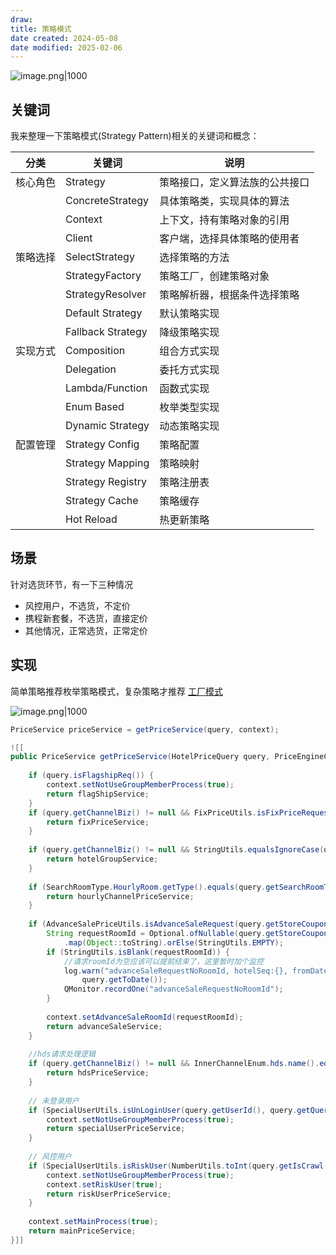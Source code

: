 ```yaml
---
draw:
title: 策略模式
date created: 2024-05-08
date modified: 2025-02-06
---
```


![image.png|1000](https://imagehosting4picgo.oss-cn-beijing.aliyuncs.com/imagehosting/fix-dir%2Fpicgo%2Fpicgo-clipboard-images%2F2024%2F05%2F09%2F21-59-11-5f6779e792be0e23e156e8f6b6b16723-20240509215910-8a13f2.png)

<!-- more -->

## 关键词

我来整理一下策略模式(Strategy Pattern)相关的关键词和概念：

| 分类   | 关键词               | 说明              |
| ---- | ----------------- | --------------- |
| 核心角色 | Strategy          | 策略接口，定义算法族的公共接口 |
|      | ConcreteStrategy  | 具体策略类，实现具体的算法   |
|      | Context           | 上下文，持有策略对象的引用   |
|      | Client            | 客户端，选择具体策略的使用者  |
| 策略选择 | SelectStrategy    | 选择策略的方法         |
|      | StrategyFactory   | 策略工厂，创建策略对象     |
|      | StrategyResolver  | 策略解析器，根据条件选择策略  |
|      | Default Strategy  | 默认策略实现          |
|      | Fallback Strategy | 降级策略实现          |
| 实现方式 | Composition       | 组合方式实现          |
|      | Delegation        | 委托方式实现          |
|      | Lambda/Function   | 函数式实现           |
|      | Enum Based        | 枚举类型实现          |
|      | Dynamic Strategy  | 动态策略实现          |
| 配置管理 | Strategy Config   | 策略配置            |
|      | Strategy Mapping  | 策略映射            |
|      | Strategy Registry | 策略注册表           |
|      | Strategy Cache    | 策略缓存            |
|      | Hot Reload        | 热更新策略           |

## 场景

针对选货环节，有一下三种情况

- 风控用户，不选货，不定价
- 携程新套餐，不选货，直接定价
- 其他情况，正常选货，正常定价

## 实现

简单策略推荐枚举策略模式，复杂策略才推荐 [工厂模式](工厂模式.md)

![image.png|1000](https://imagehosting4picgo.oss-cn-beijing.aliyuncs.com/imagehosting/fix-dir%2Fpicgo%2Fpicgo-clipboard-images%2F2024%2F05%2F09%2F22-51-22-35cba26b11c40367e9b419a5d56321fe-20240509225121-e49006.png)

```java
PriceService priceService = getPriceService(query, context);

![[
public PriceService getPriceService(HotelPriceQuery query, PriceEngineContext context) {  
  
    if (query.isFlagshipReq()) {  
        context.setNotUseGroupMemberProcess(true);  
        return flagShipService;  
    }  
    if (query.getChannelBiz() != null && FixPriceUtils.isFixPriceRequest(query.getChannelBiz())) {  
        return fixPriceService;  
    }  
  
    if (query.getChannelBiz() != null && StringUtils.equalsIgnoreCase(query.getChannelBiz().getId(), "hotelGroupService")) {  
        return hotelGroupService;  
    }  
  
    if (SearchRoomType.HourlyRoom.getType().equals(query.getSearchRoomType())) {  
        return hourlyChannelPriceService;  
    }  
  
    if (AdvanceSalePriceUtils.isAdvanceSaleRequest(query.getStoreCoupon())) {  
        String requestRoomId = Optional.ofNullable(query.getStoreCoupon().get(AdvanceSaleRequestKey.ROOMID))  
            .map(Object::toString).orElse(StringUtils.EMPTY);  
        if (StringUtils.isBlank(requestRoomId)) {  
            //请求roomId为空应该可以提前结束了，这里暂时加个监控  
            log.warn("advanceSaleRequestNoRoomId, hotelSeq:{}, fromDate:{}, toDate:{}", query.getHotelSeq(), query.getFromDate(),  
                query.getToDate());  
            QMonitor.recordOne("advanceSaleRequestNoRoomId");  
        }  
  
        context.setAdvanceSaleRoomId(requestRoomId);  
        return advanceSaleService;  
    }  
  
    //hds请求处理逻辑  
    if (query.getChannelBiz() != null && InnerChannelEnum.hds.name().equals(query.getChannelBiz().getId())) {  
        return hdsPriceService;  
    }  
  
    // 未登录用户  
    if (SpecialUserUtils.isUnLoginUser(query.getUserId(), query.getQueryEnum().getTag())) {  
        context.setNotUseGroupMemberProcess(true);  
        return specialUserPriceService;  
    }  
  
    // 风控用户  
    if (SpecialUserUtils.isRiskUser(NumberUtils.toInt(query.getIsCrawl(), 0), query.getQueryEnum().getTag())) {  
        context.setNotUseGroupMemberProcess(true);  
        context.setRiskUser(true);  
        return riskUserPriceService;  
    }  
  
    context.setMainProcess(true);  
    return mainPriceService;  
}]]
```
